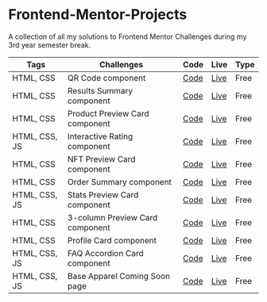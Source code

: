 # Frontend-Mentor-Projects
A collection of all my solutions to Frontend Mentor Challenges during my 3rd year semester break.

| Tags | Challenges | Code | Live | Type |
| --- | --- | --- | --- | --- |
| HTML, CSS | QR Code component | [Code](https://github.com/Aibi-Green/Frontend-Mentor-Projects/tree/main/qr-code-component-main) | [Live](https://qr-code-component-main-ivydev.netlify.app/) | Free |
| HTML, CSS | Results Summary component | [Code](https://github.com/Aibi-Green/Frontend-Mentor-Projects/tree/main/results-summary-component-main) | [Live](https://results-summary-componenet-ivydev.netlify.app/) | Free |
| HTML, CSS | Product Preview Card component | [Code](https://github.com/Aibi-Green/Frontend-Mentor-Projects/tree/main/product-preview-card-component-main) | [Live](https://product-preview-card-ivydev.netlify.app/) | Free |
| HTML, CSS, JS | Interactive Rating component | [Code](https://github.com/Aibi-Green/Frontend-Mentor-Projects/tree/main/interactive-rating-component-main) | [Live](https://interactive-rating-ivydev.netlify.app/) | Free |
| HTML, CSS | NFT Preview Card component | [Code](https://github.com/Aibi-Green/Frontend-Mentor-Projects/tree/main/nft-preview-card-component-main) | [Live](https://nft-preview-card-component-ivydev.netlify.app/) | Free |
| HTML, CSS | Order Summary component | [Code](https://github.com/Aibi-Green/Frontend-Mentor-Projects/tree/main/order-summary-component-main) | [Live](https://order-summary-component-ivydev.netlify.app/) | Free |
| HTML, CSS, JS | Stats Preview Card component | [Code](https://github.com/Aibi-Green/Frontend-Mentor-Projects/tree/main/stats-preview-card-component-main) | [Live](https://stats-preview-card-component-ivydev.netlify.app/) | Free |
| HTML, CSS | 3-column Preview Card component | [Code](https://github.com/Aibi-Green/Frontend-Mentor-Projects/tree/main/3-column-preview-card-component-main) | [Live](https://3-column-preview-card-ivydev.netlify.app/) | Free |
| HTML, CSS | Profile Card component | [Code](https://github.com/Aibi-Green/Frontend-Mentor-Projects/tree/main/profile-card-component-main) | [Live](https://profile-card-component-ivydev.netlify.app/) | Free |
| HTML, CSS, JS | FAQ Accordion Card component | [Code](https://github.com/Aibi-Green/Frontend-Mentor-Projects/tree/main/faq-accordion-card-main) | [Live](https://faq-accordion-card-main-ivydev.netlify.app) | Free |
| HTML, CSS, JS | Base Apparel Coming Soon page | [Code](https://github.com/Aibi-Green/Frontend-Mentor-Projects/tree/main/base-apparel-coming-soon-master) | [Live](https://base-apparel-coming-soon-ivydev.netlify.app/) | Free |
